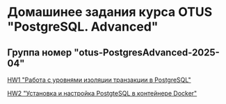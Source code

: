 # Домашинее задания курса OTUS "PostgreSQL. Advanced" 
## Группа номер "otus-PostgresAdvanced-2025-04"
[HW1 "Работа с уровнями изоляции транзакции в PostgreSQL"](./HW01/readme.md)

[HW2 "Установка и настройка PostgteSQL в контейнере Docker"](./HW02/readme.md)


